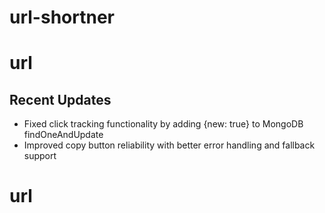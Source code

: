 # url-shortner
# url

## Recent Updates
- Fixed click tracking functionality by adding {new: true} to MongoDB findOneAndUpdate
- Improved copy button reliability with better error handling and fallback support
# url
